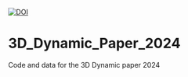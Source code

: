 [![DOI](https://zenodo.org/badge/836199173.svg)](https://zenodo.org/doi/10.5281/zenodo.13169701)

# 3D_Dynamic_Paper_2024

Code and data for the 3D Dynamic paper 2024
